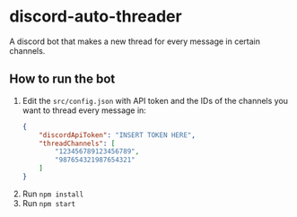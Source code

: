 # discord-auto-threader
A discord bot that makes a new thread for every message in certain channels.

## How to run the bot
1. Edit the `src/config.json` with API token and the IDs of the channels you want to thread every message in:
    ```json
    {
        "discordApiToken": "INSERT TOKEN HERE",
        "threadChannels": [
            "123456789123456789",
            "987654321987654321"
        ]
    }
    ```
2. Run `npm install`
3. Run `npm start`
